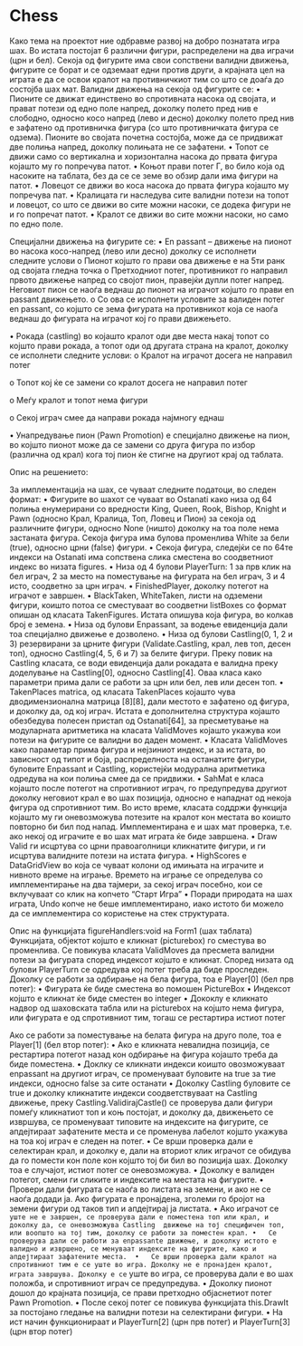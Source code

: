 Chess
=====

Како тема на проектот ние одбравме развој на добро познатата игра шах. Во истата постојат 6 различни фигури, распределени на два играчи (црн и бел). Секоја од фигурите има свои сопствени валидни движења, фигурите се борат и се одземаат едни против други, а крајната цел на играта е да се освои кралот на противничкиот тим со што се доаѓа до состојба шах мат. Валидни движења на секоја од фигурите се:
• Пионите се движат единствено во спротивната насока од својата, и прават потези од едно поле напред, доколку полето пред нив е слободно, односно косо напред (лево и десно) доколку полето пред нив е зафатено од противничка фигура (со што противничката фигура се одзема). Пионите во својата почетна состојба, може да се придвижат две полиња напред, доколку полињата не се зафатени.
•	Топот се движи само со вертикална и хоризонтална насока до првата фигура којашто му го попречува патот. 
•	Коњот прави потег Г, во било која од насоките на таблата, без да се се земе во обзир дали има фигури на патот.
•	Ловецот се движи во коса насока до првата фигура којашто му попречува пат.
•	Кралицата ги наследува сите валидни потези на топот и ловецот, со што се движи во сите можни насоки, се додека фигури не и го попречат патот.
•	Кралот се движи во сите можни насоки, но само по едно поле.

Специјални движења на фигурите се:
•	En passant – движење на пионот во насока косо-напред (лево или десно) доколку се исполнети следните услови
  o	Пионот којшто го прави ова движење е на 5ти ранк од својата гледна точка
  o	Претходниот потег, противникот го направил првото движење напред со својот пион, правејќи дупли потег напред. Неговиот пион се наоѓа веднаш до пионот на играчот којшто го прави en passant движењето. 
  o	Со ова се исполнети условите за валиден потег en passant, со којшто се зема фигурата на противникот која се наоѓа веднаш до фигурата на играчот кој гo 
прави движењето.


• Рокада (castling) во којашто кралот oди две места накај топот со којшто прави рокада, а топот оди од другата страна на кралот, доколку се исполнети следните услови:
  o	Кралот на играчот досега не направил потег
  
  o	Топот кој ќе се замени со кралот досега не направил потег
  
  o	Меѓу кралот и топот нема фигури
  
  o	Секој играч смее да направи рокада најмногу еднаш
  
•  Унапредување пион (Pawn Promotion) е специјално движење на пион, во којшто пионот може да се замени со друга фигура 
по избор (различна од крал) кога тој пион ќе стигне на другиот крај од таблата.

Опис на решението:

За имплементација на шах, се чуваат следните податоци, во следен формат:
• Фигурите во шахот се чуваат во Ostanati како низа од 64 полиња енумерирани со вредности King, Queen, Rook, Bishop, Knight и Pawn (односно Крал, Кралица, Топ, Ловец и Пион) за секоја од различните фигури, односно None (ништо) доколку на тоа поле нема застаната фигура. Секоја фигура има булова променлива White за бели (true), односно црни (false) фигури.
•	Секоја фигура, следејќи се по 64те индекси на Ostanati има сопствена слика сместена во соодветниот индекс во низата figures. 
•	Низа од 4 булови PlayerTurn: 1 за прв клик на бел играч, 2 за место на поместување на фигурата на бел играч, 3 и 4 исто, соодветно за црн играч.
•	FinishedPlayer, доколку потегот на играчот е завршен.
•	BlackTaken, WhiteTaken, листи на одземени фигури, коишто потоа се сместуваат во соодветни listBoxes со формат опишан од класата TakenFigures. Истата опишува која фигура, во колкав број е земена.
•	Низа од булови Enpassant, за водење евиденција дали тоа специјално движење е дозволено.
•	Низа од булови Castling(0, 1, 2 и 3) резервирани за црните фигури (Validate.Castling, крал, лев топ, десен топ), односно Castling(4, 5, 6 и 7) за белите фигури. Преку повик на Castling класата, се води евиденција дали рокадата е валидна преку доделување на Castling[0], односно Castling[4]. Оваа класа како параметри прима дали се работи за црн или бел, лев или десен топ. 
•	TakenPlaces matrica, од класата TakenPlaces којашто чува дводимензионална матрица [8][8], дали местото е зафатено од фигура, и доколку да, од кој играч. Истата е дополнителна структура којашто обезбедува полесен пристап од Ostanati[64], за пресметување на модуларната аритметика на класата ValidMoves којашто укажува кои потези на фигурите се валидни во даден момент.
•	Класата ValidMoves како параметар прима фигура и нејзиниот индекс, и за истата, во зависност од типот и боја, распределноста на останатите фигури, буловите Enpassant и Castling, користејќи модурална аритметика одредува на кои полиња смее да се придвижи.
•	SahMat е класа којашто после потегот на спротивниот играч, го предупредува другиот доколку неговиот крал е во шах позиција, односно е нападнат од некоја фигура од спротивниот тим. Во исто време, класата соддржи функција којашто му ги оневозможува потезите на кралот кон местата во коишто повторно би бил под напад. Имплементирана е и шах мат проверка, т.е. ако некој од играчите е во шах мат играта ќе биде завршена.
•	Draw Valid ги исцртува со црни правоаголници кликнатите фигури, и ги исцртува валидните потези на истата фигура.
•	HighScores е DataGridView во која се чуваат колони од имињата на играчите и нивното време на играње. Времето на играње се определува со имплементирање на два тајмери, за секој играч посебно, кои се вклучуваат со клик на копчето “Старт Игра”
•	Поради природата на шах играта, Undo копче не беше имплементирано, иако истото би можело да се имплементира со користење на стек структурата.

Опис на функцијата  figureHandlers:void на Form1 (шах таблата)
	Функцијата, објектот којшто е кликнат (picturebox) го сместува во променлива. Се повикува класата ValidMoves да пресмета валидни потези за фигурата според индексот којшто е кликнат. Според низата од булови PlayerTurn се одредува кој потег треба да биде проследен. Доколку се работи за одбирање на бела фигура, тоа е Player[0] (бел прв потег):
•	Фигурата ќе биде сместена во помошен PictureBox
•	Индексот којшто е кликнат ќе биде сместен во integer
•	Дококлу е кликнато надвор од шаховската табла или на picturebox на којшто нема фигура, или фигурата е од спротивниот тим, тогаш се рестартира истиот потег

Ако се работи за поместување на белата фигура на друго поле, тоа е Player[1] (бел втор потег): 
•	Ако е кликната невалидна позиција, се рестартира потегот назад кон одбирање на фигура којашто треба да биде поместена.
•	Доклку се кликнати индекси коишто овозможуваат enpassant на другиот играч, се променуваат буловите на true за тие индекси, односно false за сите останати
•	Доколку Castling буловите се true и доколку кликнатите индекси соодветствуваат на Castling движење, преку Castling.ValidirajCastle() се проверува дали фигури помеѓу кликнатиот топ и коњ постојат, и доколку да, движењето се извршува, се променуваат типовите на индексите на фигурите, се апдејтираат зафатените места и се променува лабелот којшто укажува на тоа кој играч е следен на потег. 
•	Се врши проверка дали е селектиран крал, и доколку е, дали на вториот клик играчот се обидува да го помести кон поле кон којшто тој би бил во позиција шах. Доколку тоа е случајот, истиот потег се оневозможува.
•	Доколку е валиден потегот, смени ги сликите и индексите на местата на фигурите.
•	Провери дали фигурата се наоѓа во листата на земени, и ако не се наоѓа додади ја. Ако фигурата е пронајдена, зголеми го бројот на земени фигури од таков тип и апдејтирај ја листата.
•	Ако играчот се` уште не е завршен, се проверува дали е поместена топ или крал, и доколку да, се оневозможува Castling  движење на тој специфичен топ, или воопшто на тој тим, доколку се работи за поместен крал.
•	Се проверува дали се работи за enpassante движење, и доколку истото е валидно и извршено, се менуваат индексите на фигурите, како и апдејтираат зафатените места. 
•	Се врши проверка дали кралот на спротивниот тим е се уште во игра. Доколку не е пронајден кралот, играта завршува. Доколку е се` уште во игра, се проверува дали е во шах положба, и спротивниот играч се предупредува.
•	Доколку пионот дошол до крајната позиција, се прави претходно објаснетиот потег Pawn Promotion. 
•	После секој потег се повикува функцијата this.DrawIt за постојано гледање на валидни потези на селектирани фигури.
•	На ист начин функционираат и PlayerTurn[2] (црн прв потег) и PlayerTurn[3] (црн втор потег) 
